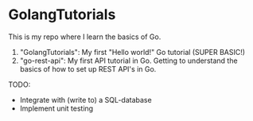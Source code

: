 # GolangTutorials

This is my repo where I learn the basics of Go.
1. "GolangTutorials": My first "Hello world!" Go tutorial (SUPER BASIC!)
2. "go-rest-api":     My first API tutorial in Go. Getting to understand the basics of how to set up REST API's in Go.

TODO:
- Integrate with (write to) a SQL-database
- Implement unit testing
